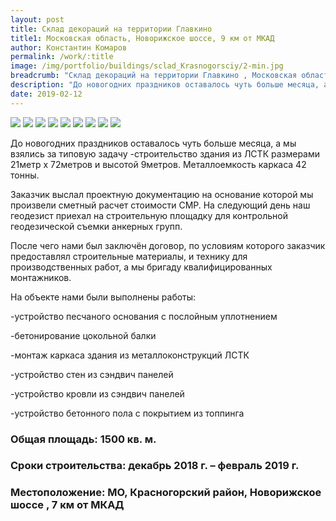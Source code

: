 ```yaml
---
layout: post
title: Склад декораций на территории Главкино 
title1: Московская область, Новорижское шоссе, 9 км от МКАД 
author: Константин Комаров
permalink: /work/:title
image: /img/portfolio/buildings/sclad_Krasnogorsciy/2-min.jpg
breadcrumb: "Склад декораций на территории Главкино , Московская область, Новорижское шоссе, 9 км от МКАД "
description: "До новогодних праздников оставалось чуть больше месяца, а мы взялись за типовую задачу —строительство здания  из ЛСТК размерами 21метр х 72метров и высотой 9метров."
date: 2019-02-12
---
```

<div class="fotorama"
     data-nav="thumbs"
     data-allowfullscreen="native"
     data-loop="true">
  <img src="/img/portfolio/buildings/sclad_Krasnogorsciy/1-min.jpg">
  <img src="/img/portfolio/buildings/sclad_Krasnogorsciy/2-min.jpg">
  <img src="/img/portfolio/buildings/sclad_Krasnogorsciy/3-min.jpg">
  <img src="/img/portfolio/buildings/sclad_Krasnogorsciy/4-min.jpg">
  <img src="/img/portfolio/buildings/sclad_Krasnogorsciy/5-min.jpg">
  <img src="/img/portfolio/buildings/sclad_Krasnogorsciy/6-min.jpg">
  <img src="/img/portfolio/buildings/sclad_Krasnogorsciy/7-min.jpg">
  <img src="/img/portfolio/buildings/sclad_Krasnogorsciy/8-min.jpg">
  <img src="/img/portfolio/buildings/sclad_Krasnogorsciy/9-min.jpg">
</div>


До новогодних праздников оставалось чуть больше месяца, а мы взялись за типовую задачу -строительство здания  из ЛСТК размерами 21метр х 72метров и высотой 9метров. Металлоемкость каркаса 42 тонны.

Заказчик выслал проектную документацию на основание которой мы произвели сметный расчет стоимости СМР. На следующий день наш геодезист приехал на строительную площадку для контрольной геодезической съемки анкерных групп. 

После чего нами был заключён договор, по условиям которого заказчик предоставлял строительные материалы, и технику для производственных работ, а мы бригаду квалифицированных монтажников. 

На объекте нами были выполнены работы:

-устройство  песчаного основания с послойным уплотнением

-бетонирование цокольной балки 

-монтаж каркаса здания из металлоконструкций ЛСТК

-устройство стен из сэндвич панелей

-устройство кровли из сэндвич панелей

-устройство бетонного пола с покрытием из топпинга 


### <b>Общая площадь:</b> 1500 кв. м.
### <b>Сроки строительства:</b> декабрь 2018 г. – февраль 2019 г.
### <b>Местоположение:</b> МО, Красногорский район, Новорижское шоссе , 7 км от МКАД



